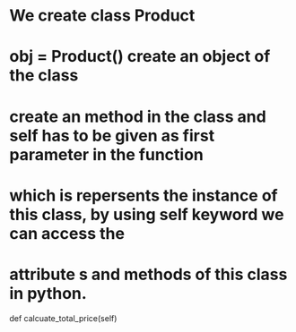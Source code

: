 # We create class Product

# obj = Product() create an object of the class

# create an method in the class and self has to be given as first parameter in the function
# which is repersents the instance of this class, by using self keyword we can access the
# attribute s and methods of this class in python.

def calcuate_total_price(self)

